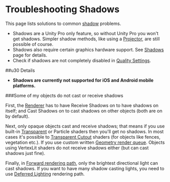 Troubleshooting Shadows
=======================


This page lists solutions to common [shadow](Shadows.html) problems.


* Shadows are a <span class=keyword>Unity Pro</span> only feature, so without Unity Pro you won't get shadows. Simpler shadow methods, like using a [Projector](class-Projector.html), are still possible of course.
* Shadows also require certain graphics hardware support. See [Shadows](Shadows.html) page for details.
* Check if shadows are not completely disabled in [Quality Settings](class-QualitySettings.html).

##u30 Details
* __Shadows are currently not supported for iOS and Android mobile platforms.__

###Some of my objects do not cast or receive shadows

First, the [Renderer](class-MeshRenderer.html) has to have <span class=component>Receive Shadows</span> on to have shadows on itself; and <span class=component>Cast Shadows</span> on to cast shadows on other objects (both are on by default).

Next, only opaque objects cast and receive shadows; that means if you use built-in [Transparent](shader-TransparentFamily.html) or Particle shaders then you'll get no shadows. In most cases it's possible to [Transparent Cutout](shader-TransparentCutoutFamily.html) shaders (for objects like fences, vegetation etc.). If you use custom written [Geometry render queue](Shaders]],theyhavetobepixel-litanduse[[SL-SubshaderTags.html). Objects using <span class=component>VertexLit</span> shaders do not receive shadows either (but can cast shadows just fine).

Finally, in [Forward rendering path](RenderTech-ForwardRendering.html), only the brightest directional light can cast shadows. If you want to have many shadow casting lights, you need to use [Deferred Lighting](RenderTech-DeferredLighting.html) rendering path.

